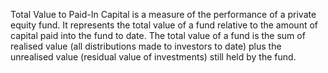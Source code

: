 Total Value to Paid-In Capital is a measure of the performance of a private
equity fund. It represents the total value of a fund relative to the amount of
capital paid into the fund to date. The total value of a fund is the sum of
realised value (all distributions made to investors to date) plus the
unrealised value (residual value of investments) still held by the fund.
